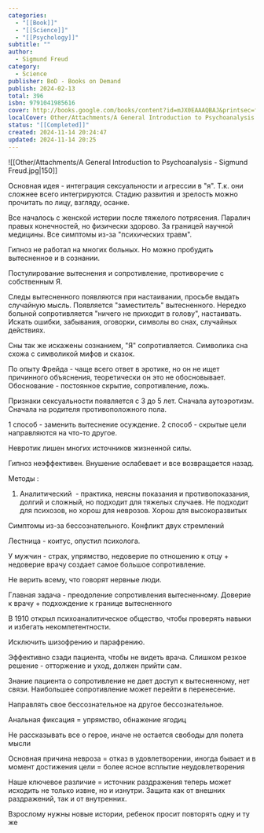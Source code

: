 ```yaml
---
categories:
  - "[[Book]]"
  - "[[Science]]"
  - "[[Psychology]]"
subtitle: ""
author:
  - Sigmund Freud
category:
  - Science
publisher: BoD - Books on Demand
publish: 2024-02-13
total: 396
isbn: 9791041985616
cover: http://books.google.com/books/content?id=mJX0EAAAQBAJ&printsec=frontcover&img=1&zoom=1&edge=curl&source=gbs_api
localCover: Other/Attachments/A General Introduction to Psychoanalysis - Sigmund Freud.jpg
status: "[[Completed]]"
created: 2024-11-14 20:24:47
updated: 2024-11-14 20:25
---
```


![[Other/Attachments/A General Introduction to Psychoanalysis - Sigmund Freud.jpg|150]]


Основная идея - интеграция сексуальности и агрессии в "я". Т.к. они сложнее всего интегрируются. Стадию развития и зрелость можно прочитать по лицу, взгляду, осанке.

Все началось с женской истерии после тяжелого потрясения. Паралич правых конечностей, но физически здорово. За границей научной медицины. Все симптомы из-за "психических травм".

Гипноз не работал на многих больных. Но можно пробудить вытесненное и в сознании.

Постулирование вытеснения и сопротивление, противоречие с собственным Я.

Следы вытесненного появляются при настаивании, просьбе выдать случайную мысль. Появляется "заместитель" вытесненного. Нередко больной сопротивляется "ничего не приходит в голову", настаивать. Искать ошибки, забывания, оговорки, символы во снах, случайных действиях.

Сны так же искажены сознанием, "Я" сопротивляется. Символика сна схожа с символикой мифов и сказок.

По опыту Фрейда - чаще всего ответ в эротике, но он не ищет причинного объяснения, теоретически он это не обосновывает. Обоснование - постоянное скрытие, сопротивление, ложь.

Признаки сексуальности появляется с 3 до 5 лет. Сначала аутоэротизм. Сначала на родителя противоположного пола.

1 способ - заменить вытеснение осуждение.
2 способ - скрытые цели направляются на что-то другое.

Невротик лишен многих источников жизненной силы.

Гипноз неэффективен. Внушение ослабевает и все возвращается назад.

Методы :

1. Аналитический  - практика, неясны показания и противопоказания, долгий и сложный, но подходит для тяжелых случаев. Не подходит для психозов, но хорош для неврозов. Хорош для высокоразвитых

Симптомы из-за бессознательного. Конфликт двух стремлений

Лестница - коитус, опустил психолога.

У мужчин - страх, упрямство, недоверие по отношению к отцу + недоверие врачу создает самое большое сопротивление.

Не верить всему, что говорят нервные люди.

Главная задача - преодоление сопротивления вытесненному. Доверие к врачу + подхождение к границе вытесненного

В 1910 открыл психоаналитическое общество, чтобы проверять навыки и избегать некомпетентности.

Исключить шизофрению и парафрению.

Эффективно сзади пациента, чтобы не видеть врача. Слишком резкое решение - отторжение и уход, должен прийти сам.

Знание пациента о сопротивление не дает доступ к вытесненному, нет связи. Наибольшее сопротивление может перейти в перенесение.

Направлять свое бессознательное на другое бессознательное.

Анальная фиксация = упрямство, обнажение ягодиц

Не рассказывать все о герое, иначе не остается свободы для полета мысли

Основная причина невроза = отказ в удовлетворении, иногда бывает и в момент достижения цели = более ясное всплытие неудовлетворения

Наше ключевое различие = источник раздражения теперь может исходить не только извне, но и изнутри. Защита как от внешних раздражений, так и от внутренних.

Взрослому нужны новые истории, ребенок просит повторять одну и ту же